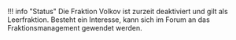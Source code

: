 !!! info "Status" Die Fraktion Volkov ist zurzeit deaktiviert und gilt als Leerfraktion. Besteht ein Interesse, kann sich im Forum an das Fraktionsmanagement gewendet werden.
